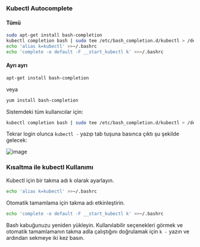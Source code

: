 ### Kubectl Autocomplete

#### Tümü

```sh
sudo apt-get install bash-completion
kubectl completion bash | sudo tee /etc/bash_completion.d/kubectl > /dev/null
echo 'alias k=kubectl' >>~/.bashrc
echo 'complete -o default -F __start_kubectl k' >>~/.bashrc

```

#### Ayrı ayrı

```sh
apt-get install bash-completion
```

veya 

```sh
yum install bash-completion
```

Sistemdeki tüm kullanıcılar için:

```sh
kubectl completion bash | sudo tee /etc/bash_completion.d/kubectl > /dev/null
```

Tekrar login olunca `kubectl -` yazıp tab tuşuna basınca çıktı şu şekilde gelecek:

![image](https://github.com/user-attachments/assets/95f31ccc-1d29-4d4f-b90d-a2680c737f3b)


### Kısaltma ile kubectl Kullanımı

Kubectl için bir takma adı k olarak ayarlayın.
```sh
echo 'alias k=kubectl' >>~/.bashrc
```

Otomatik tamamlama için takma adı etkinleştirin.
```sh
echo 'complete -o default -F __start_kubectl k' >>~/.bashrc
```

Bash kabuğunuzu yeniden yükleyin. Kullanılabilir seçenekleri görmek ve otomatik tamamlamanın takma adla çalıştığını doğrulamak için `k -` yazın ve ardından sekmeye iki kez basın.
